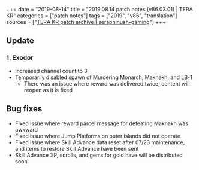 +++
date = "2019-08-14"
title = "2019.08.14 patch notes (v86.03.01) | TERA KR"
categories = ["patch notes"]
tags = ["2019", "v86", "translation"]
sources = ["[TERA KR patch archive | seraphinush-gaming](/ko/patch/2019/v86-03-01)"]
+++

## Update

### **1.** Exodor
- Increased channel count to 3
- Temporarily disabled spawn of Murdering Monarch, Maknakh, and LB-1
  - There was an issue where reward was delivered twice; content will reopen as it is fixed

## Bug fixes

- Fixed issue where reward parcel message for defeating Maknakh was awkward
- Fixed issue where Jump Platforms on outer islands did not operate
- Fixed issue where Skill Advance data reset after 07/23 maintenance, and items to restore Skill Advance have been sent
- Skill Advance XP, scrolls, and gems for gold have will be distributed soon
